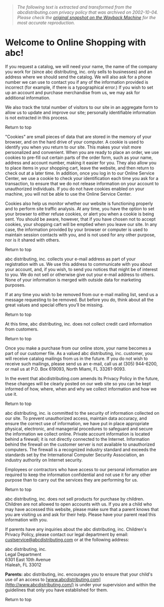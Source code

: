 > *The following text is extracted and transformed from the abcdistributing.com privacy policy that was archived on 2002-10-04. Please check the [original snapshot on the Wayback Machine](https://web.archive.org/web/20021004173632id_/http%3A//www.abcdistributing.com/service/privacy.cfm%3Flp%3Dshop/index%26) for the most accurate reproduction.*

# Welcome to Online Shopping with abc!

  


If you request a catalog, we will need your name, the name of the company you work for (since abc distributing, inc. only sells to businesses) and an address where we should send the catalog. We will also ask for a phone number we can use to contact you if any of the information provided is incorrect (for example, if there is a typographical error.) If you wish to set up an account and purchase merchandise from us, we may ask for additional information. 

We also track the total number of visitors to our site in an aggregate form to allow us to update and improve our site; personally identifiable information is not extracted in this process.

Return to top

"Cookies" are small pieces of data that are stored in the memory of your browser, and on the hard drive of your computer. A cookie is used to identify you when you return to our site. This makes your visit more personalized and convenient. When you are ready to place an order, we use cookies to pre-fill out certain parts of the order form, such as your name, address and account number, making it easier for you. They also allow you to place items in your shopping cart, leave the website, and then return to check out at a later time. In addition, once you log in to our Online Service Center, we use a cookie to check your identification each time you ask for a transaction, to ensure that we do not release information on your account to unauthorized individuals. If you do not have cookies enabled on your machine, you will not be able to use the Online Service Center.

Cookies also help us monitor whether our website is functioning properly and to perform site traffic analysis. At any time, you have the option to set your browser to either refuse cookies, or alert you when a cookie is being sent. You should be aware, however, that if you have chosen not to accept cookies, your shopping cart will be emptied when you leave our site. In any case, the information provided by your browser or computer is used to maintain session contacts with you, and is not used for any other purpose, nor is it shared with others. 

Return to top

abc distributing, inc. collects your e-mail address as part of your registration with us. We use this address to communicate with you about your account, and, if you wish, to send you notices that might be of interest to you. We do not sell or otherwise give out your e-mail address to others. None of your information is merged with outside data for marketing purposes. 

If at any time you wish to be removed from our e-mail mailing list, send us a message requesting to be removed. But before you do, think about all the great values and special offers you’ll be missing.

Return to top

At this time, abc distributing, inc. does not collect credit card information from customers.

Return to top

Once you make a purchase from our online store, your name becomes a part of our customer file. As a valued abc distributing, inc. customer, you will receive catalog mailings from us in the future. If you do not wish to receive such mailings, please send us an e-mail, call us at (305) 944-6200, or mail us at P.O. Box 619093, North Miami, FL 33261-9093. 

In the event that abcdistributing.com amends its Privacy Policy in the future, these changes will be clearly posted on our web site so you can be kept informed of how, where, when and why we collect information and how we use it. 

Return to top

abc distributing, inc. is committed to the security of information collected on our site. To prevent unauthorized access, maintain data accuracy, and ensure the correct use of information, we have put in place appropriate physical, electronic, and managerial procedures to safeguard and secure the information we collect online. Private account information is located behind a firewall; it is not directly connected to the Internet. Information behind the firewall on the customer server is not available to unauthorized computers. The firewall is a recognized industry standard and exceeds the standards set by the International Computer Security Association, an industry authority on Internet security.

Employees or contractors who have access to our personal information are required to keep the information confidential and not use it for any other purpose than to carry out the services they are performing for us.

Return to top

abc distributing, inc. does not sell products for purchase by children. Children are not allowed to open accounts with us. If you are a child who may have accessed this website, please make sure that a parent knows that you are visiting us and ask for their help. Please have your parent read this information with you.

If parents have any inquiries about the abc distributing, inc. Children's Privacy Policy, please contact our legal department by email: [custservice@abcdistributing.com](mailto:custservice@abcdistributing.com) or at the following address: 

abc distributing, inc.  
Legal Department  
6301 East 10th Avenue  
Hialeah, FL 33012

**Parents:** abc distributing, inc. encourages you to ensure that your child's use of an access to [www.abcdistributing.com](http://www.abcdistributing.com/) is under your supervision and within the guidelines that only you have established for them. 

Return to top
